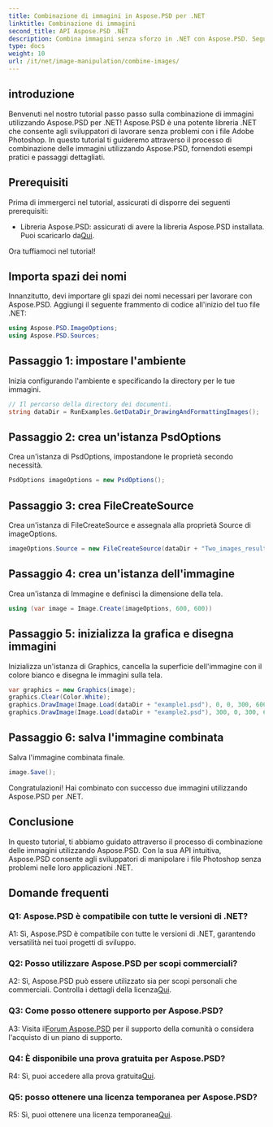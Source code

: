 ```yaml
---
title: Combinazione di immagini in Aspose.PSD per .NET
linktitle: Combinazione di immagini
second_title: API Aspose.PSD .NET
description: Combina immagini senza sforzo in .NET con Aspose.PSD. Segui il nostro tutorial passo passo per una manipolazione perfetta delle immagini.
type: docs
weight: 10
url: /it/net/image-manipulation/combine-images/
---
```

## introduzione

Benvenuti nel nostro tutorial passo passo sulla combinazione di immagini utilizzando Aspose.PSD per .NET! Aspose.PSD è una potente libreria .NET che consente agli sviluppatori di lavorare senza problemi con i file Adobe Photoshop. In questo tutorial ti guideremo attraverso il processo di combinazione delle immagini utilizzando Aspose.PSD, fornendoti esempi pratici e passaggi dettagliati.

## Prerequisiti

Prima di immergerci nel tutorial, assicurati di disporre dei seguenti prerequisiti:

-  Libreria Aspose.PSD: assicurati di avere la libreria Aspose.PSD installata. Puoi scaricarlo da[Qui](https://releases.aspose.com/psd/net/).

Ora tuffiamoci nel tutorial!

## Importa spazi dei nomi

Innanzitutto, devi importare gli spazi dei nomi necessari per lavorare con Aspose.PSD. Aggiungi il seguente frammento di codice all'inizio del tuo file .NET:

```csharp
using Aspose.PSD.ImageOptions;
using Aspose.PSD.Sources;
```

## Passaggio 1: impostare l'ambiente

Inizia configurando l'ambiente e specificando la directory per le tue immagini.

```csharp
// Il percorso della directory dei documenti.
string dataDir = RunExamples.GetDataDir_DrawingAndFormattingImages();
```

## Passaggio 2: crea un'istanza PsdOptions

Crea un'istanza di PsdOptions, impostandone le proprietà secondo necessità.

```csharp
PsdOptions imageOptions = new PsdOptions();
```

## Passaggio 3: crea FileCreateSource

Crea un'istanza di FileCreateSource e assegnala alla proprietà Source di imageOptions.

```csharp
imageOptions.Source = new FileCreateSource(dataDir + "Two_images_result_out.psd", false);
```

## Passaggio 4: crea un'istanza dell'immagine

Crea un'istanza di Immagine e definisci la dimensione della tela.

```csharp
using (var image = Image.Create(imageOptions, 600, 600))
```

## Passaggio 5: inizializza la grafica e disegna immagini

Inizializza un'istanza di Graphics, cancella la superficie dell'immagine con il colore bianco e disegna le immagini sulla tela.

```csharp
var graphics = new Graphics(image);
graphics.Clear(Color.White);
graphics.DrawImage(Image.Load(dataDir + "example1.psd"), 0, 0, 300, 600);
graphics.DrawImage(Image.Load(dataDir + "example2.psd"), 300, 0, 300, 600);
```

## Passaggio 6: salva l'immagine combinata

Salva l'immagine combinata finale.

```csharp
image.Save();
```

Congratulazioni! Hai combinato con successo due immagini utilizzando Aspose.PSD per .NET.

## Conclusione

In questo tutorial, ti abbiamo guidato attraverso il processo di combinazione delle immagini utilizzando Aspose.PSD. Con la sua API intuitiva, Aspose.PSD consente agli sviluppatori di manipolare i file Photoshop senza problemi nelle loro applicazioni .NET.

## Domande frequenti

### Q1: Aspose.PSD è compatibile con tutte le versioni di .NET?

A1: Sì, Aspose.PSD è compatibile con tutte le versioni di .NET, garantendo versatilità nei tuoi progetti di sviluppo.

### Q2: Posso utilizzare Aspose.PSD per scopi commerciali?

A2: Sì, Aspose.PSD può essere utilizzato sia per scopi personali che commerciali. Controlla i dettagli della licenza[Qui](https://purchase.aspose.com/buy).

### Q3: Come posso ottenere supporto per Aspose.PSD?

 A3: Visita il[Forum Aspose.PSD](https://forum.aspose.com/c/psd/34) per il supporto della comunità o considera l'acquisto di un piano di supporto.

### Q4: È disponibile una prova gratuita per Aspose.PSD?

 R4: Sì, puoi accedere alla prova gratuita[Qui](https://releases.aspose.com/).

### Q5: posso ottenere una licenza temporanea per Aspose.PSD?

R5: Sì, puoi ottenere una licenza temporanea[Qui](https://purchase.aspose.com/temporary-license/).
